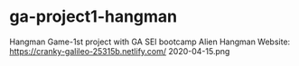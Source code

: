 # ga-project1-hangman
Hangman Game-1st project with GA SEI bootcamp
Alien Hangman Website: https://cranky-galileo-25315b.netlify.com/
2020-04-15.png